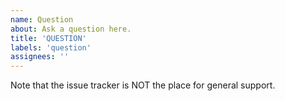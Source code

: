 ```yaml
---
name: Question
about: Ask a question here.
title: 'QUESTION'
labels: 'question'
assignees: ''
---
```


Note that the issue tracker is NOT the place for general support.
